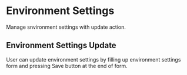 # Environment Settings

Manage snvironment settings with update action.

## Environment Settings Update

User can update environment settings by filling up environment settings form and pressing Save button at the end of form.